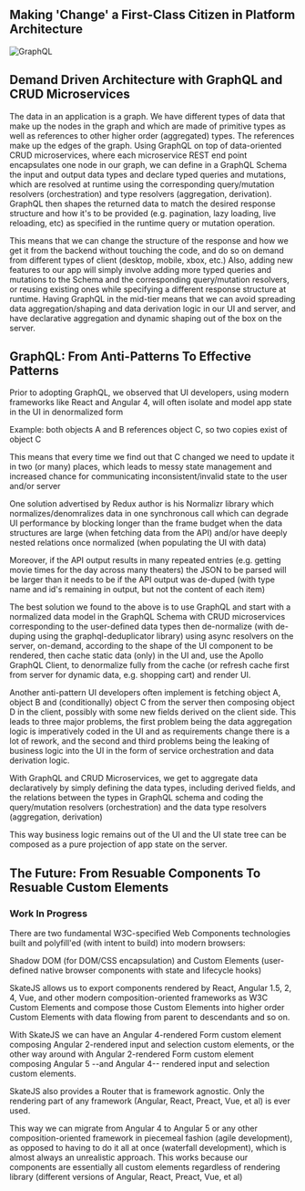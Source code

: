
## Making 'Change' a First-Class Citizen in Platform Architecture

![GraphQL](https://image.ibb.co/bDeCAG/Untitled_Diagram_38.png)

## Demand Driven Architecture with GraphQL and CRUD Microservices

The data in an application is a graph. We have different types of data that make up the nodes in the graph and which are made of primitive types as well as references to other higher order (aggregated) types. The references make up the edges of the graph. Using GraphQL on top of data-oriented CRUD microservices, where each microservice REST end point encapsulates one node in our graph, we can define in a GraphQL Schema the input and output data types and declare typed queries and mutations, which are resolved at runtime using the corresponding query/mutation resolvers (orchestration) and type resolvers (aggregation, derivation). GraphQL then shapes the returned data to match the desired response structure and how it's to be provided (e.g. pagination, lazy loading, live reloading, etc) as specified in the runtime query or mutation operation.  

This means that we can change the structure of the response and how we get it from the backend without touching the code, and do so on demand from different types of client (desktop, mobile, xbox, etc.) Also, adding new features to our app will simply involve adding more typed queries and mutations to the Schema and the corresponding query/mutation resolvers, or reusing existing ones while specifying a different response structure at runtime. Having GraphQL in the mid-tier means that we can avoid spreading data aggregation/shaping and data derivation logic in our UI and server, and have declarative aggregation and dynamic shaping out of the box on the server.

## GraphQL: From Anti-Patterns To Effective Patterns

Prior to adopting GraphQL, we observed that UI developers, using modern frameworks like React and Angular 4, will often isolate and model app state in the UI in denormalized form 

Example: both objects A and B references object C, so two copies exist of object C 

This means that every time we find out that C changed we need to update it in two (or many) places, which leads to messy state management and increased chance for communicating inconsistent/invalid state to the user and/or server

One solution advertised by Redux author is his Normalizr library which normalizes/denomralizes data in one synchronous call which can degrade UI performance by blocking longer than the frame budget when the data structures are large (when fetching data from the API) and/or have deeply nested relations once normalized (when populating the UI with data)  

Moreover, if the API output results in many repeated entries (e.g. getting movie times for the day across many theaters) the JSON to be parsed will be larger than it needs to be if the API output was de-duped (with type name and id's remaining in output, but not the content of each item)

The best solution we found to the above is to use GraphQL and start with a normalized data model in the GraphQL Schema with CRUD microservices corresponding to the user-defined data types then de-normalize (with de-duping using the graphql-deduplicator library) using async resolvers on the server, on-demand, according to the shape of the UI component to be rendered, then cache static data (only) in the UI and, use the Apollo GraphQL Client, to denormalize fully from the cache (or refresh cache first from server for dynamic data, e.g. shopping cart) and render UI.  

Another anti-pattern UI developers often implement is fetching object A, object B and (conditionally) object C from the server then composing object D in the client, possibly with some new fields derived on the client side. This leads to three major problems, the first problem being the data aggregation logic is imperatively coded in the UI and as requirements change there is a lot of rework, and the second and third problems being the leaking of business logic into the UI in the form of service orchestration and data derivation logic.

With GraphQL and CRUD Microservices, we get to aggregate data declaratively by simply defining the data types, including derived fields, and the relations between the types in GraphQL schema and coding the query/mutation resolvers (orchestration) and the data type resolvers (aggregation, derivation)    

This way business logic remains out of the UI and the UI state tree can be composed as a pure projection of app state on the server. 

## The Future: From Resuable Components To Resuable Custom Elements

### Work In Progress

There are two fundamental W3C-specified Web Components technologies built and polyfill'ed (with intent to build) into modern browsers: 

Shadow DOM (for DOM/CSS encapsulation) and 
Custom Elements (user-defined native browser components with state and lifecycle hooks)

SkateJS allows us to export components rendered by React, Angular 1.5, 2, 4, Vue, and other modern composition-oriented frameworks as W3C Custom Elements and compose those Custom Elements into higher order Custom Elements with data flowing from parent to descendants and so on. 

With SkateJS we can have an Angular 4-rendered Form custom element composing Angular 2-rendered input and selection custom elements, or the other way around with Angular 2-rendered Form custom element composing Angular 5 --and Angular 4-- rendered input and selection custom elements.

SkateJS also provides a Router that is framework agnostic. Only the rendering part of any framework (Angular, React, Preact, Vue, et al) is ever used.  

This way we can migrate from Angular 4 to Angular 5 or any other composition-oriented framework in piecemeal fashion (agile development), as opposed to having to do it all at once (waterfall development), which is almost always an unrealistic approach. This works because our components are essentially all custom elements regardless of rendering library (different versions of Angular, React, Preact, Vue, et al)

